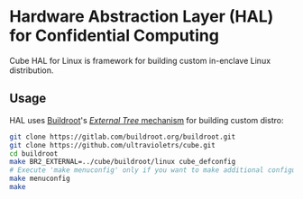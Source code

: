 # Hardware Abstraction Layer (HAL) for Confidential Computing

Cube HAL for Linux is framework for building custom in-enclave Linux distribution.

## Usage

HAL uses [Buildroot](https://buildroot.org/)'s [_External Tree_ mechanism](https://buildroot.org/downloads/manual/manual.html#outside-br-custom) for building custom distro:

```bash
git clone https://gitlab.com/buildroot.org/buildroot.git
git clone https://github.com/ultravioletrs/cube.git
cd buildroot
make BR2_EXTERNAL=../cube/buildroot/linux cube_defconfig
# Execute 'make menuconfig' only if you want to make additional configuration changes to Buildroot.
make menuconfig
make
```
